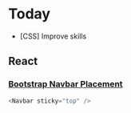 # Today

- [CSS] Improve skills

## React

### [Bootstrap Navbar Placement](https://react-bootstrap.github.io/components/navbar/#placement)

``` javascript
<Navbar sticky="top" />
```

